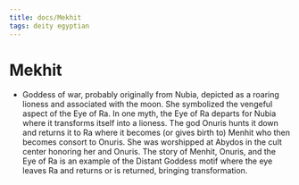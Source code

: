 ```yaml
---
title: docs/Mekhit
tags: deity egyptian
---
```


# Mekhit
- Goddess of war, probably originally from Nubia, depicted as a roaring lioness and associated with the moon. She symbolized the vengeful aspect of the Eye of Ra. In one myth, the Eye of Ra departs for Nubia where it transforms itself into a lioness. The god Onuris hunts it down and returns it to Ra where it becomes (or gives birth to) Menhit who then becomes consort to Onuris. She was worshipped at Abydos in the cult center honoring her and Onuris. The story of Menhit, Onuris, and the Eye of Ra is an example of the Distant Goddess motif where the eye leaves Ra and returns or is returned, bringing transformation.
